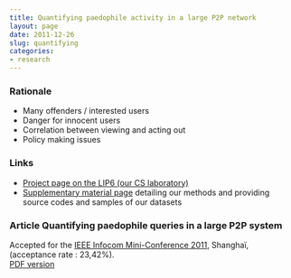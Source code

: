 ```yaml
---
title: Quantifying paedophile activity in a large P2P network
layout: page
date: 2011-12-26
slug: quantifying
categories:
- research
---
```


<div class="cours">
  <h3 class="intitule"><span class="niveau">Rationale</span></h3>
  <ul class="puces">
      <li><span class="text">Many offenders / interested users</span></li>
      <li><span class="text">Danger for innocent users</span></li>
      <li><span class="text">Correlation between viewing and acting out</span></li>
      <li><span class="text">Policy making issues</span></li>
  </ul>
</div>

<div class="cours">
  <h3 class="intitule"><span class="niveau">Links</span></h3>
  <ul class="puces">
    <li><a href="http://antipaedo.lip6.fr">Project page on the LIP6 (our CS laboratory)</a></li>
    <li><a href="http://www-rp.lip6.fr/~latapy/antipaedo/">Supplementary material page</a> <span class="text">detailing our methods and providing source codes and samples of our datasets</span></li>
  </ul>
</div>

<div class="cours">
<h3 class="intitule"><span class="niveau">Article</span>
Quantifying paedophile queries in a large P2P system</h3>
<p class="contenu">
Accepted for the <a href="http://www.ieee-infocom.org/">IEEE Infocom Mini-Conference 2011</a>, Shanghaï, (acceptance rate : 23,42%). <br/>
<a href="http://www-complexnetworks.lip6.fr/~fournier/me/files/InfocomMC11_LatapyMagnienFournier_QuantifyingPaedophileQueriesP2P.pdf">PDF version</a> <br/>
</p>
</div>
